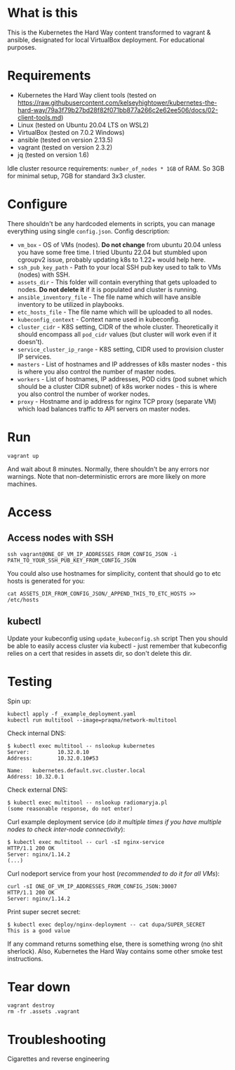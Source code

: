 # What is this
This is the Kubernetes the Hard Way content transformed to vagrant & ansible, designated for local VirtualBox deployment. 
For educational purposes.

# Requirements
- Kubernetes the Hard Way client tools (tested on https://raw.githubusercontent.com/kelseyhightower/kubernetes-the-hard-way/79a3f79b27bd28f82f071bb877a266c2e62ee506/docs/02-client-tools.md)
- Linux (tested on Ubuntu 20.04 LTS on WSL2)
- VirtualBox (tested on 7.0.2 Windows)
- ansible (tested on version 2.13.5)
- vagrant (tested on version 2.3.2)
- jq (tested on version 1.6)

Idle cluster resource requirements: `number_of_nodes * 1GB` of RAM. So 3GB for minimal setup, 7GB for standard 3x3 cluster.

# Configure
There shouldn't be any hardcoded elements in scripts, you can manage everything using single `config.json`.
Config description:
- `vm_box` - OS of VMs (nodes). **Do not change** from ubuntu 20.04 unless you have some free time. I tried Ubuntu 22.04 but stumbled upon cgroupv2 issue, probably updating k8s to 1.22+ would help here.
- `ssh_pub_key_path` - Path to your local SSH pub key used to talk to VMs (nodes) with SSH.
- `assets_dir` - This folder will contain everything that gets uploaded to nodes. **Do not delete it** if it is populated and cluster is running.
- `ansible_inventory_file` - The file name which will have ansible inventory to be utilized in playbooks.
- `etc_hosts_file` - The file name which will be uploaded to all nodes.
- `kubeconfig_context` - Context name used in kubeconfig.
- `cluster_cidr` - K8S setting, CIDR of the whole cluster. Theoretically it should encompass all `pod_cidr` values (but cluster will work even if it doesn't).
- `service_cluster_ip_range` - K8S setting, CIDR used to provision cluster IP services.
- `masters` - List of hostnames and IP addresses of k8s master nodes - this is where you also control the number of master nodes.
- `workers` - List of hostnames, IP addresses, POD cidrs (pod subnet which should be a cluster CIDR subnet) of k8s worker nodes - this is where you also control the number of worker nodes.
- `proxy` - Hostname and ip address for nginx TCP proxy (separate VM) which load balances traffic to API servers on master nodes.

# Run
```
vagrant up
```
And wait about 8 minutes. 
Normally, there shouldn't be any errors nor warnings.
Note that non-deterministic errors are more likely on more machines.

# Access
## Access nodes with SSH
```
ssh vagrant@ONE_OF_VM_IP_ADDRESSES_FROM_CONFIG_JSON -i PATH_TO_YOUR_SSH_PUB_KEY_FROM_CONFIG_JSON
```
You could also use hostnames for simplicity, content that should go to etc hosts is generated for you:
```
cat ASSETS_DIR_FROM_CONFIG_JSON/_APPEND_THIS_TO_ETC_HOSTS >> /etc/hosts
```
## kubectl
Update your kubeconfig using `update_kubeconfig.sh` script
Then you should be able to easily access cluster via kubectl - just remember that kubeconfig relies on a cert that resides in assets dir, so don't delete this dir.

# Testing
Spin up:
```
kubectl apply -f _example_deployment.yaml
kubectl run multitool --image=praqma/network-multitool
```
Check internal DNS:
```
$ kubectl exec multitool -- nslookup kubernetes
Server:         10.32.0.10
Address:        10.32.0.10#53

Name:   kubernetes.default.svc.cluster.local
Address: 10.32.0.1
```
Check external DNS:
```
$ kubectl exec multitool -- nslookup radiomaryja.pl
(some reasonable response, do not enter)
```
Curl example deployment service (*do it multiple times if you have multiple nodes to check inter-node connectivity*):
```
$ kubectl exec multitool -- curl -sI nginx-service
HTTP/1.1 200 OK
Server: nginx/1.14.2
(...)
```
Curl nodeport service from your host (*recommended to do it for all VMs*):
```
curl -sI ONE_OF_VM_IP_ADDRESSES_FROM_CONFIG_JSON:30007
HTTP/1.1 200 OK
Server: nginx/1.14.2
```
Print super secret secret:
```
$ kubectl exec deploy/nginx-deployment -- cat dupa/SUPER_SECRET
This is a good value
```

If any command returns something else, there is something wrong (no shit sherlock).
Also, Kubernetes the Hard Way contains some other smoke test instructions.

# Tear down
```
vagrant destroy
rm -fr .assets .vagrant
```

# Troubleshooting
Cigarettes and reverse engineering
